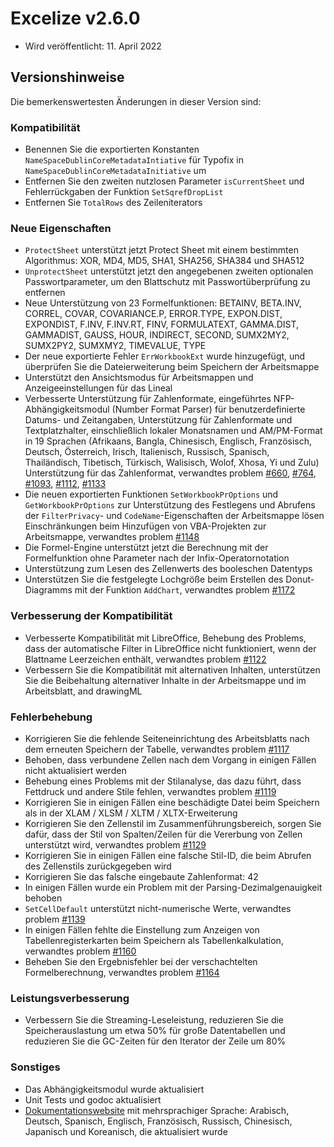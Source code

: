 # Excelize v2.6.0

* Wird veröffentlicht: 11. April 2022

## Versionshinweise

Die bemerkenswertesten Änderungen in dieser Version sind:

### Kompatibilität

* Benennen Sie die exportierten Konstanten `NameSpaceDublinCoreMetadataIntiative` für Typofix in `NameSpaceDublinCoreMetadataInitiative` um
* Entfernen Sie den zweiten nutzlosen Parameter `isCurrentSheet` und Fehlerrückgaben der Funktion `SetSqrefDropList`
* Entfernen Sie `TotalRows` des Zeileniterators

### Neue Eigenschaften

* `ProtectSheet` unterstützt jetzt Protect Sheet mit einem bestimmten Algorithmus: XOR, MD4, MD5, SHA1, SHA256, SHA384 und SHA512
* `UnprotectSheet` unterstützt jetzt den angegebenen zweiten optionalen Passwortparameter, um den Blattschutz mit Passwortüberprüfung zu entfernen
* Neue Unterstützung von 23 Formelfunktionen: BETAINV, BETA.INV, CORREL, COVAR, COVARIANCE.P, ERROR.TYPE, EXPON.DIST, EXPONDIST, F.INV, F.INV.RT, FINV, FORMULATEXT, GAMMA.DIST, GAMMADIST, GAUSS, HOUR, INDIRECT, SECOND, SUMX2MY2, SUMX2PY2, SUMXMY2, TIMEVALUE, TYPE
* Der neue exportierte Fehler `ErrWorkbookExt` wurde hinzugefügt, und überprüfen Sie die Dateierweiterung beim Speichern der Arbeitsmappe
* Unterstützt den Ansichtsmodus für Arbeitsmappen und Anzeigeeinstellungen für das Lineal
* Verbesserte Unterstützung für Zahlenformate, eingeführtes NFP-Abhängigkeitsmodul (Number Format Parser) für benutzerdefinierte Datums- und Zeitangaben, Unterstützung für Zahlenformate und Textplatzhalter, einschließlich lokaler Monatsnamen und AM/PM-Format in 19 Sprachen (Afrikaans, Bangla, Chinesisch, Englisch, Französisch, Deutsch, Österreich, Irisch, Italienisch, Russisch, Spanisch, Thailändisch, Tibetisch, Türkisch, Walisisch, Wolof, Xhosa, Yi und Zulu) Unterstützung für das Zahlenformat, verwandtes problem [#660](https://github.com/xuri/excelize/issues/660), [#764](https://github.com/xuri/excelize/issues/764), [#1093](https://github.com/xuri/excelize/issues/1093), [#1112](https://github.com/xuri/excelize/issues/1112), [#1133](https://github.com/xuri/excelize/issues/1133)
* Die neuen exportierten Funktionen `SetWorkbookPrOptions` und `GetWorkbookPrOptions` zur Unterstützung des Festlegens und Abrufens der `FilterPrivacy`- und `CodeName`-Eigenschaften der Arbeitsmappe lösen Einschränkungen beim Hinzufügen von VBA-Projekten zur Arbeitsmappe, verwandtes problem [#1148](https://github.com/xuri/excelize/issues/1148)
* Die Formel-Engine unterstützt jetzt die Berechnung mit der Formelfunktion ohne Parameter nach der Infix-Operatornotation
* Unterstützung zum Lesen des Zellenwerts des booleschen Datentyps
* Unterstützen Sie die festgelegte Lochgröße beim Erstellen des Donut-Diagramms mit der Funktion `AddChart`, verwandtes problem [#1172](https://github.com/xuri/excelize/issues/1172)

### Verbesserung der Kompatibilität

* Verbesserte Kompatibilität mit LibreOffice, Behebung des Problems, dass der automatische Filter in LibreOffice nicht funktioniert, wenn der Blattname Leerzeichen enthält, verwandtes problem [#1122](https://github.com/xuri/excelize/issues/1122)
* Verbessern Sie die Kompatibilität mit alternativen Inhalten, unterstützen Sie die Beibehaltung alternativer Inhalte in der Arbeitsmappe und im Arbeitsblatt, and drawingML

### Fehlerbehebung

* Korrigieren Sie die fehlende Seiteneinrichtung des Arbeitsblatts nach dem erneuten Speichern der Tabelle, verwandtes problem [#1117](https://github.com/xuri/excelize/issues/1117)
* Behoben, dass verbundene Zellen nach dem Vorgang in einigen Fällen nicht aktualisiert werden
* Behebung eines Problems mit der Stilanalyse, das dazu führt, dass Fettdruck und andere Stile fehlen, verwandtes problem [#1119](https://github.com/xuri/excelize/issues/1119)
* Korrigieren Sie in einigen Fällen eine beschädigte Datei beim Speichern als in der XLAM / XLSM / XLTM / XLTX-Erweiterung
* Korrigieren Sie den Zellenstil im Zusammenführungsbereich, sorgen Sie dafür, dass der Stil von Spalten/Zeilen für die Vererbung von Zellen unterstützt wird, verwandtes problem [#1129](https://github.com/xuri/excelize/issues/1129)
* Korrigieren Sie in einigen Fällen eine falsche Stil-ID, die beim Abrufen des Zellenstils zurückgegeben wird
* Korrigieren Sie das falsche eingebaute Zahlenformat: 42
* In einigen Fällen wurde ein Problem mit der Parsing-Dezimalgenauigkeit behoben
* `SetCellDefault` unterstützt nicht-numerische Werte, verwandtes problem [#1139](https://github.com/xuri/excelize/issues/1139)
* In einigen Fällen fehlte die Einstellung zum Anzeigen von Tabellenregisterkarten beim Speichern als Tabellenkalkulation, verwandtes problem [#1160](https://github.com/xuri/excelize/issues/1160)
* Beheben Sie den Ergebnisfehler bei der verschachtelten Formelberechnung, verwandtes problem [#1164](https://github.com/xuri/excelize/issues/1164)

### Leistungsverbesserung

* Verbessern Sie die Streaming-Leseleistung, reduzieren Sie die Speicherauslastung um etwa 50% für große Datentabellen und reduzieren Sie die GC-Zeiten für den Iterator der Zeile um 80%

### Sonstiges

* Das Abhängigkeitsmodul wurde aktualisiert
* Unit Tests und godoc aktualisiert
* [Dokumentationswebsite](https://xuri.me/excelize) mit mehrsprachiger Sprache: Arabisch, Deutsch, Spanisch, Englisch, Französisch, Russisch, Chinesisch, Japanisch und Koreanisch, die aktualisiert wurde
